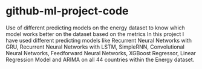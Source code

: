 # github-ml-project-code
Use of different predicting models on the energy dataset to know which model works better on the dataset based on the metrics
In this project I have used different predicting models like Recurrent Neural Networks with GRU, Recurrent Neural Networks with LSTM, SimpleRNN, Convolutional Neural Networks, Feedforward Neural Networks, XGBoost Regressor, Linear Regression Model and ARIMA on all 44 countries within the Energy dataset.

